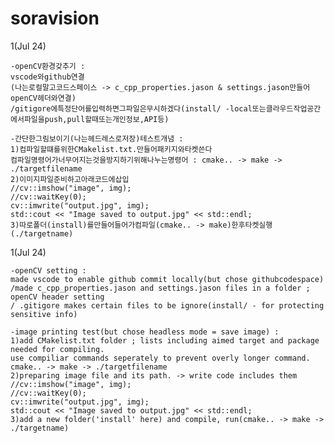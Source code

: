 # soravision
1(Jul 24)

    -openCV환경갖추기 : 
    vscode와github연결
    (나는로컬말고코드스페이스 -> c_cpp_properties.jason & settings.jason만들어openCV헤더와연결) 
    /gitigore에특정단어를입력하면그파일은무시하겠다(install/ -local또는클라우드작업공간에서파일을push,pull할때또는개인정보,API등)  
    
    -간단한그림보이기(나는헤드레스로저장)테스트개념 :
    1)컴파일할떄를위한CMakelist.txt.만들어패키지와타켓쓴다
    컴파일명령어가너무어지는것을방지하기위해나누는명령어 : cmake.. -> make -> ./targetfilename
    2)이미지파일준비하고아래코드에삽입
    //cv::imshow("image", img); 
    //cv::waitKey(0); 
    cv::imwrite("output.jpg", img); 
    std::cout << "Image saved to output.jpg" << std::endl;
    3)따로폴더(install)를만들어들어가컴파일(cmake.. -> make)한후타켓실행(./targetname)

1(Jul 24)

    -openCV setting :
    made vscode to enable github commit locally(but chose githubcodespace) 
    /made c_cpp_properties.jason and settings.jason files in a folder ; openCV header setting 
    / .gitigore makes certain files to be ignore(install/ - for protecting sensitive info)

    -image printing test(but chose headless mode = save image) :
    1)add CMakelist.txt folder ; lists including aimed target and package needed for compiling.
    use compiliar commands seperately to prevent overly longer command. 
    cmake.. -> make -> ./targetfilename
    2)preparing image file and its path. -> write code includes them
    //cv::imshow("image", img); 
    //cv::waitKey(0); 
    cv::imwrite("output.jpg", img); 
    std::cout << "Image saved to output.jpg" << std::endl;
    3)add a new folder('install' here) and compile, run(cmake.. -> make -> ./targetname)




